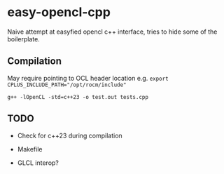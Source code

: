# easy-opencl-cpp

Naive attempt at easyfied opencl c++ interface, tries to hide some of the boilerplate.

## Compilation

May require pointing to OCL header location e.g.
`export CPLUS_INCLUDE_PATH="/opt/rocm/include"`

`g++ -lOpenCL -std=c++23 -o test.out tests.cpp`

## TODO

* Check for c++23 during compilation

* Makefile

* GLCL interop?
